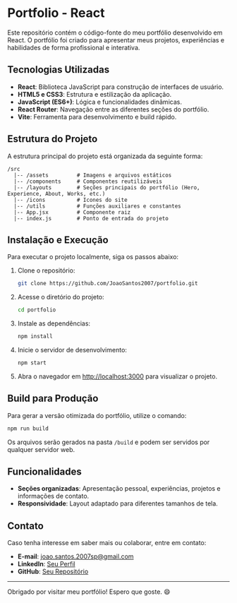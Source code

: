 # Portfolio - React

Este repositório contém o código-fonte do meu portfólio desenvolvido em React. O portfólio foi criado para apresentar meus projetos, experiências e habilidades de forma profissional e interativa.

## Tecnologias Utilizadas

- **React**: Biblioteca JavaScript para construção de interfaces de usuário.
- **HTML5 e CSS3**: Estrutura e estilização da aplicação.
- **JavaScript (ES6+)**: Lógica e funcionalidades dinâmicas.
- **React Router**: Navegação entre as diferentes seções do portfólio.
- **Vite**: Ferramenta para desenvolvimento e build rápido.

## Estrutura do Projeto

A estrutura principal do projeto está organizada da seguinte forma:

```
/src
  |-- /assets         # Imagens e arquivos estáticos
  |-- /components     # Componentes reutilizáveis
  |-- /layouts        # Seções principais do portfólio (Hero, Experience, About, Works, etc.)
  |-- /icons          # Icones do site
  |-- /utils          # Funções auxiliares e constantes
  |-- App.jsx         # Componente raiz
  |-- index.js        # Ponto de entrada do projeto
```

## Instalação e Execução

Para executar o projeto localmente, siga os passos abaixo:

1. Clone o repositório:

   ```bash
   git clone https://github.com/JoaoSantos2007/portfolio.git
   ```

2. Acesse o diretório do projeto:

   ```bash
   cd portfolio
   ```

3. Instale as dependências:

   ```bash
   npm install
   ```

4. Inicie o servidor de desenvolvimento:

   ```bash
   npm start
   ```

5. Abra o navegador em [http://localhost:3000](http://localhost:3000) para visualizar o projeto.

## Build para Produção

Para gerar a versão otimizada do portfólio, utilize o comando:

```bash
npm run build
```

Os arquivos serão gerados na pasta `/build` e podem ser servidos por qualquer servidor web.

## Funcionalidades

- **Seções organizadas**: Apresentação pessoal, experiências, projetos e informações de contato.
- **Responsividade**: Layout adaptado para diferentes tamanhos de tela.

## Contato

Caso tenha interesse em saber mais ou colaborar, entre em contato:

- **E-mail**: joao.santos.2007sp@gmail.com
- **LinkedIn**: [Seu Perfil](https://www.linkedin.com/in/joaosantos2007/)
- **GitHub**: [Seu Repositório](https://github.com/JoaoSantos2007)

---

Obrigado por visitar meu portfólio! Espero que goste. :smile:


